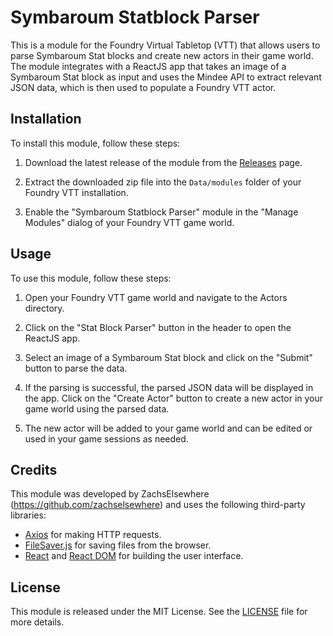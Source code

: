 # Symbaroum Statblock Parser

This is a module for the Foundry Virtual Tabletop (VTT) that allows users to parse Symbaroum Stat blocks and create new actors in their game world. The module integrates with a ReactJS app that takes an image of a Symbaroum Stat block as input and uses the Mindee API to extract relevant JSON data, which is then used to populate a Foundry VTT actor.

## Installation

To install this module, follow these steps:

1. Download the latest release of the module from the [Releases](https://github.com/zachselsewhere/symbaroum-statblock-parser/releases) page.

2. Extract the downloaded zip file into the `Data/modules` folder of your Foundry VTT installation.

3. Enable the "Symbaroum Statblock Parser" module in the "Manage Modules" dialog of your Foundry VTT game world.

## Usage

To use this module, follow these steps:

1. Open your Foundry VTT game world and navigate to the Actors directory.

2. Click on the "Stat Block Parser" button in the header to open the ReactJS app.

3. Select an image of a Symbaroum Stat block and click on the "Submit" button to parse the data.

4. If the parsing is successful, the parsed JSON data will be displayed in the app. Click on the "Create Actor" button to create a new actor in your game world using the parsed data.

5. The new actor will be added to your game world and can be edited or used in your game sessions as needed.

## Credits

This module was developed by ZachsElsewhere (https://github.com/zachselsewhere) and uses the following third-party libraries:

- [Axios](https://github.com/axios/axios) for making HTTP requests.
- [FileSaver.js](https://github.com/eligrey/FileSaver.js/) for saving files from the browser.
- [React](https://reactjs.org/) and [React DOM](https://reactjs.org/docs/react-dom.html) for building the user interface.

## License

This module is released under the MIT License. See the [LICENSE](LICENSE) file for more details.
